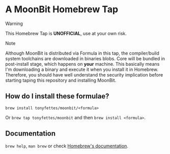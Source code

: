 # A MoonBit Homebrew Tap

> [!WARNING]
> This Homebrew Tap is **UNOFFICIAL**, use at your own risk.


> [!NOTE]
> Although MoonBit is distributed via Formula in this tap, the compiler/build system toolchains are downloaded in binaries blobs. Core will be bundled in post-install stage, which happens on **your** machine. This basically means I'm downloading a binary and execute it when you install it in Homebrew. Therefore, you should have well understand the security implication before starting taping this repository and installing MoonBit.

## How do I install these formulae?

`brew install tonyfettes/moonbit/<formula>`

Or `brew tap tonyfettes/moonbit` and then `brew install <formula>`.

## Documentation

`brew help`, `man brew` or check [Homebrew's documentation](https://docs.brew.sh).
